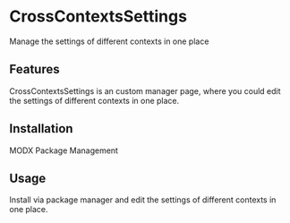 # CrossContextsSettings

Manage the settings of different contexts in one place

## Features

CrossContextsSettings is an custom manager page, where you could edit the
settings of different contexts in one place.

## Installation

MODX Package Management

## Usage

Install via package manager and edit the settings of different contexts in one
place.
